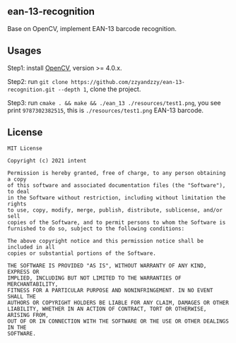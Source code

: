 ## ean-13-recognition
Base on OpenCV, implement EAN-13 barcode recognition.


## Usages

Step1: install [OpenCV](https://opencv.org/releases/), version >= 4.0.x.

Step2: run `git clone https://github.com/zzyandzzy/ean-13-recognition.git --depth 1`, clone the project.

Step3: run `cmake . && make && ./ean_13 ./resources/test1.png`, you see print `9787302382515`, this is `./resources/test1.png` EAN-13 barcode.

## License

    MIT License
    
    Copyright (c) 2021 intent
    
    Permission is hereby granted, free of charge, to any person obtaining a copy
    of this software and associated documentation files (the "Software"), to deal
    in the Software without restriction, including without limitation the rights
    to use, copy, modify, merge, publish, distribute, sublicense, and/or sell
    copies of the Software, and to permit persons to whom the Software is
    furnished to do so, subject to the following conditions:
    
    The above copyright notice and this permission notice shall be included in all
    copies or substantial portions of the Software.
    
    THE SOFTWARE IS PROVIDED "AS IS", WITHOUT WARRANTY OF ANY KIND, EXPRESS OR
    IMPLIED, INCLUDING BUT NOT LIMITED TO THE WARRANTIES OF MERCHANTABILITY,
    FITNESS FOR A PARTICULAR PURPOSE AND NONINFRINGEMENT. IN NO EVENT SHALL THE
    AUTHORS OR COPYRIGHT HOLDERS BE LIABLE FOR ANY CLAIM, DAMAGES OR OTHER
    LIABILITY, WHETHER IN AN ACTION OF CONTRACT, TORT OR OTHERWISE, ARISING FROM,
    OUT OF OR IN CONNECTION WITH THE SOFTWARE OR THE USE OR OTHER DEALINGS IN THE
    SOFTWARE.




